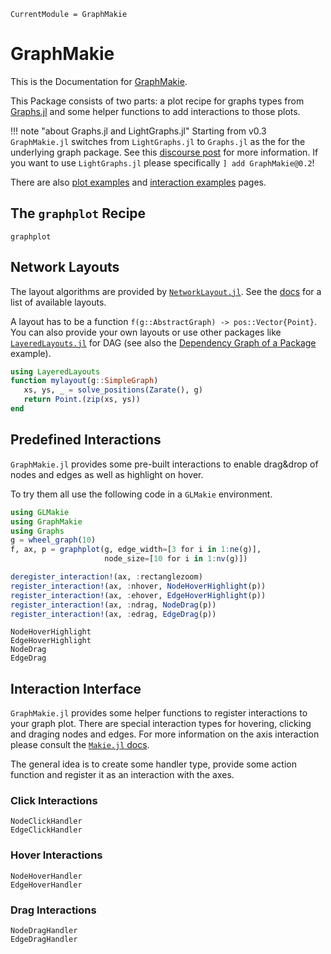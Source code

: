 ```@meta
CurrentModule = GraphMakie
```

# GraphMakie
This is the Documentation for [GraphMakie](https://github.com/JuliaPlots/GraphMakie.jl).

This Package consists of two parts: a plot recipe for graphs types from
[Graphs.jl](https://github.com/JuliaGraphs/Graphs.jl) and some helper
functions to add interactions to those plots.

!!! note "about Graphs.jl and LightGraphs.jl"
    Starting from v0.3 `GraphMakie.jl` switches from `LightGraphs.jl` to `Graphs.jl` as the for the underlying graph package. See this [discourse post](https://discourse.julialang.org/t/lightgraphs-jl-transition/69526/17) for more information. If you want to use `LightGraphs.jl` please specifically `] add GraphMakie@0.2`!

There are also [plot examples](generated/plots.md) and [interaction examples](generated/interactions.md) pages.

## The `graphplot` Recipe
```@docs
graphplot
```

## Network Layouts
The layout algorithms are provided by [`NetworkLayout.jl`](https://github.com/JuliaGraphs/NetworkLayout.jl). See
the [docs](https://juliagraphs.org/NetworkLayout.jl/stable/) for a list of available layouts.

A layout has to be a function `f(g::AbstractGraph) -> pos::Vector{Point}`. You can also provide your
own layouts or use other packages like [`LayeredLayouts.jl`](https://github.com/oxinabox/LayeredLayouts.jl) for
DAG (see also the [Dependency Graph of a Package](@ref) example).
```julia
using LayeredLayouts
function mylayout(g::SimpleGraph)
   xs, ys, _ = solve_positions(Zarate(), g)
   return Point.(zip(xs, ys))
end
```

## Predefined Interactions
`GraphMakie.jl` provides some pre-built interactions to enable drag&drop of nodes and edges as well as highlight on hover.

To try them all use the following code in a `GLMakie` environment.
```julia
using GLMakie
using GraphMakie
using Graphs
g = wheel_graph(10)
f, ax, p = graphplot(g, edge_width=[3 for i in 1:ne(g)],
                     node_size=[10 for i in 1:nv(g)])

deregister_interaction!(ax, :rectanglezoom)
register_interaction!(ax, :nhover, NodeHoverHighlight(p))
register_interaction!(ax, :ehover, EdgeHoverHighlight(p))
register_interaction!(ax, :ndrag, NodeDrag(p))
register_interaction!(ax, :edrag, EdgeDrag(p))
```

```@docs
NodeHoverHighlight
EdgeHoverHighlight
NodeDrag
EdgeDrag
```

## Interaction Interface
`GraphMakie.jl` provides some helper functions to register interactions to your graph plot.
There are special interaction types for hovering, clicking and draging nodes and edges.
For more information on the axis interaction please consult the [`Makie.jl` docs](https://makie.juliaplots.org/dev/makielayout/axis.html#Custom-Interactions).

The general idea is to create some handler type, provide some action function and register it
as an interaction with the axes.

### Click Interactions
```@docs
NodeClickHandler
EdgeClickHandler
```
### Hover Interactions
```@docs
NodeHoverHandler
EdgeHoverHandler
```

### Drag Interactions
```@docs
NodeDragHandler
EdgeDragHandler
```
